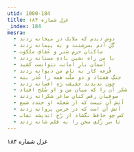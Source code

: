 ```yaml
---
utid: 1000-184
title: غزل شماره ۱۸۴
_index: 184
mesra:
  - دوش دیدم که ملایک در میخانه زدند
  - گِلِ آدم بسرشتند و به پیمانه زدند
  - ساکنان حرم سَتر و عَفافِ ملکوت
  - با من راه نشین بادهِ مستانه زدند
  - آسمان بارِ امانت نتوانست کشید
  - قُرعه کار به نامِ من دیوانه زدند
  - جنگِ هفتاد و دو ملّت همه را عُذر بنه
  - چون ندیدند حقیقت رَهِ افسانه زدند
  - شکر آن را که میان من و او صُلح افتاد
  - صوفیان رقص کنان ساغر شکرانه زدند
  - آتش آن نیست که از شعله او خندد شمع
  - آتش آن است که در خرمنِ پروانه زدند
  - کس چو حافظ نگشاد از رُخِ اندیشه نقاب
  - تا سر زُلفِ سخن را به قلم شانه زدند
---
```

غزل شماره ۱۸۴
